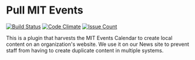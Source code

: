 # Pull MIT Events

[![Build Status](https://travis-ci.org/MITLibraries/pull-mit-events.svg)](https://travis-ci.org/MITLibraries/pull-mit-events)
[![Code Climate](https://codeclimate.com/github/MITLibraries/pull-mit-events/badges/gpa.svg)](https://codeclimate.com/github/MITLibraries/pull-mit-events)
[![Issue Count](https://codeclimate.com/github/MITLibraries/pull-mit-events/badges/issue_count.svg)](https://codeclimate.com/github/MITLibraries/pull-mit-events)

This is a plugin that harvests the MIT Events Calendar to create local content on an organization's website. We use it on our News site to prevent staff from having to create duplicate content in multiple systems.